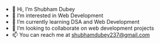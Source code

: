 - 👋 Hi, I’m Shubham Dubey
- 👀 I’m interested in Web Development
- 🌱 I’m currently learning DSA and Web Development
- 💞️ I’m looking to collaborate on web development projects
- 📫 You can reach me at shubhamdubey237@gmail.com

<!---
shubs7/shubs7 is a ✨ special ✨ repository because its `README.md` (this file) appears on your GitHub profile.
You can click the Preview link to take a look at your changes.
--->
